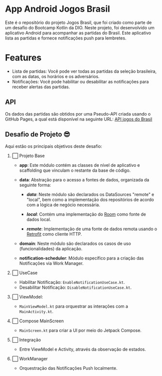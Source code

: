 
# App Android Jogos Brasil

Este é o repositório do projeto Jogos Brasil, que foi criado como parte de um desafio do Bootcamp Kotlin da DIO.
Neste projeto, foi desenvolvido um aplicativo Android para acompanhar as partidas do Brasil.
Este aplicativo lista as partidas e fornece notificações push para lembretes.

# Features
- Lista de partidas: Você pode ver todas as partidas da seleção brasileira, com as datas, os horários e os adversários.
- Notificações: Você pode habilitar ou desabilitar as notificações para receber alertas das partidas.

## API

Os dados das partidas são obtidos por uma Pseudo-API criada usando o GitHub Pages, a qual está disponível na seguinte URL: [API jogos do Brasil](https://digitalinnovationone.github.io/copa-2022-android/api.json)

## Desafio de Projeto 😎

Aqui estão os principais objetivos deste desafio:

1. :white_large_square: Projeto Base

   - **app**: Este módulo contém as classes de nível de aplicativo e scaffolding que vinculam o restante da base de código.

   - **data**: Abstração para o acesso a fontes de dados, organizada da seguinte forma:

      - ***data***: Neste módulo são declarados os DataSources "remote" e "local", bem como a implementação dos repositórios de acordo com a lógica de negócio necessária.

      - ***local***: Contém uma implementação do [Room](https://developer.android.com/training/data-storage/room) como fonte de dados local.

      - ***remote***: Implementação de uma fonte de dados remota usando o [Retrofit](https://square.github.io/retrofit/) como cliente HTTP.

   - **domain**: Neste módulo são declarados os casos de uso (funcionalidades) da aplicação.

   - **notification-scheduler**: Módulo específico para a criação das Notificações via Work Manager.

2. :white_large_square: UseCase

   - Habilitar Notificação: `EnableNotificationUseCase.kt`.
   - Desabilitar Notificação: `DisableNotificationUseCase.kt`.

3. :white_large_square: ViewModel: 

   - `MainViewModel.kt` para orquestrar as interações com a `MainActivity.kt`.

4. :white_large_square: Compose MainScreen 

   - `MainScreen.kt` para criar a UI por meio do Jetpack Compose.

5. :white_large_square: Integração 

   - Entre ViewModel e Activity, através da observação de estados.

6. :white_large_square: WorkManager 
   - Orquestração das Notificações Push localmente.


